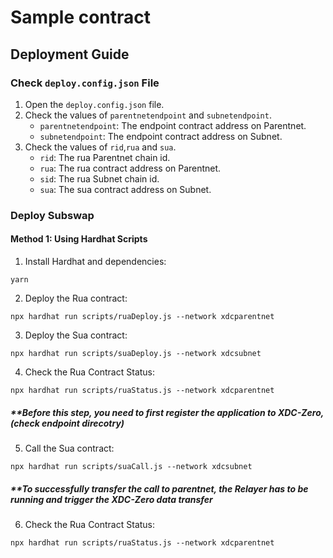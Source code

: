 # Sample contract

## Deployment Guide

### Check `deploy.config.json` File

1. Open the `deploy.config.json` file.
2. Check the values of `parentnetendpoint` and `subnetendpoint`.
   - `parentnetendpoint`: The endpoint contract address on Parentnet.
   - `subnetendpoint`: The endpoint contract address on Subnet.
3. Check the values of `rid`,`rua` and `sua`.
   - `rid`: The rua Parentnet chain id.
   - `rua`: The rua contract address on Parentnet.
   - `sid`: The rua Subnet chain id.   
   - `sua`: The sua contract address on Subnet.

### Deploy Subswap

#### Method 1: Using Hardhat Scripts

1. Install Hardhat and dependencies:

```
yarn
```

2. Deploy the Rua contract:

```
npx hardhat run scripts/ruaDeploy.js --network xdcparentnet
```

3. Deploy the Sua contract:

```
npx hardhat run scripts/suaDeploy.js --network xdcsubnet
```
4. Check the Rua Contract Status:

```
npx hardhat run scripts/ruaStatus.js --network xdcparentnet
```



##### **Before this step, you need to first register the application to XDC-Zero, (check endpoint direcotry)
5. Call the Sua contract:
```
npx hardhat run scripts/suaCall.js --network xdcsubnet
```

##### **To successfully transfer the call to parentnet, the Relayer has to be running and trigger the XDC-Zero data transfer
6. Check the Rua Contract Status:
```
npx hardhat run scripts/ruaStatus.js --network xdcparentnet
```
